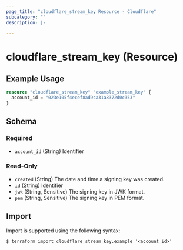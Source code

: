 ```yaml
---
page_title: "cloudflare_stream_key Resource - Cloudflare"
subcategory: ""
description: |-
  
---
```


# cloudflare_stream_key (Resource)



## Example Usage

```terraform
resource "cloudflare_stream_key" "example_stream_key" {
  account_id = "023e105f4ecef8ad9ca31a8372d0c353"
}
```

<!-- schema generated by tfplugindocs -->
## Schema

### Required

- `account_id` (String) Identifier

### Read-Only

- `created` (String) The date and time a signing key was created.
- `id` (String) Identifier
- `jwk` (String, Sensitive) The signing key in JWK format.
- `pem` (String, Sensitive) The signing key in PEM format.

## Import

Import is supported using the following syntax:

```shell
$ terraform import cloudflare_stream_key.example '<account_id>'
```
